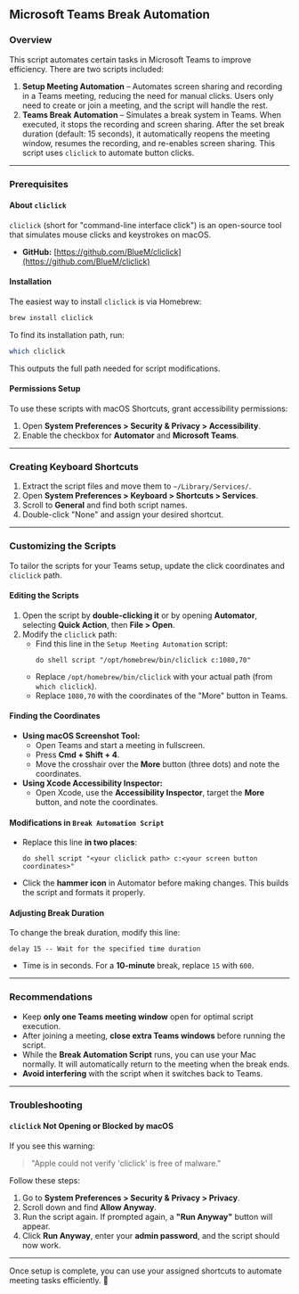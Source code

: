 ## Microsoft Teams Break Automation

### Overview

This script automates certain tasks in Microsoft Teams to improve efficiency. There are two scripts included:

1. **Setup Meeting Automation** – Automates screen sharing and recording in a Teams meeting, reducing the need for manual clicks. Users only need to create or join a meeting, and the script will handle the rest.
2. **Teams Break Automation** – Simulates a break system in Teams. When executed, it stops the recording and screen sharing. After the set break duration (default: 15 seconds), it automatically reopens the meeting window, resumes the recording, and re-enables screen sharing. This script uses `cliclick` to automate button clicks.

---

### Prerequisites

#### About `cliclick`

`cliclick` (short for "command-line interface click") is an open-source tool that simulates mouse clicks and keystrokes on macOS.

- **GitHub:** [https://github.com/BlueM/cliclick](https://github.com/BlueM/cliclick)

#### Installation

The easiest way to install `cliclick` is via Homebrew:

```sh
brew install cliclick
```

To find its installation path, run:

```sh
which cliclick
```

This outputs the full path needed for script modifications.

#### Permissions Setup

To use these scripts with macOS Shortcuts, grant accessibility permissions:

1. Open **System Preferences > Security & Privacy > Accessibility**.
2. Enable the checkbox for **Automator** and **Microsoft Teams**.

---

### Creating Keyboard Shortcuts

1. Extract the script files and move them to `~/Library/Services/`.
2. Open **System Preferences > Keyboard > Shortcuts > Services**.
3. Scroll to **General** and find both script names.
4. Double-click "None" and assign your desired shortcut.

---

### Customizing the Scripts

To tailor the scripts for your Teams setup, update the click coordinates and `cliclick` path.

#### Editing the Scripts

1. Open the script by **double-clicking it** or by opening **Automator**, selecting **Quick Action**, then **File > Open**.
2. Modify the `cliclick` path:
   - Find this line in the `Setup Meeting Automation` script:
     ```applescript
     do shell script "/opt/homebrew/bin/cliclick c:1080,70"
     ```
   - Replace `/opt/homebrew/bin/cliclick` with your actual path (from `which cliclick`).
   - Replace `1080,70` with the coordinates of the "More" button in Teams.

#### Finding the Coordinates

- **Using macOS Screenshot Tool:**
  - Open Teams and start a meeting in fullscreen.
  - Press **Cmd + Shift + 4**.
  - Move the crosshair over the **More** button (three dots) and note the coordinates.
- **Using Xcode Accessibility Inspector:**
  - Open Xcode, use the **Accessibility Inspector**, target the **More** button, and note the coordinates.

#### Modifications in `Break Automation Script`

- Replace this line **in two places**:
  ```applescript
  do shell script "<your cliclick path> c:<your screen button coordinates>"
  ```
- Click the **hammer icon** in Automator before making changes. This builds the script and formats it properly.

#### Adjusting Break Duration

To change the break duration, modify this line:

```applescript
delay 15 -- Wait for the specified time duration
```

- Time is in seconds. For a **10-minute** break, replace `15` with `600`.

---

### Recommendations

- Keep **only one Teams meeting window** open for optimal script execution.
- After joining a meeting, **close extra Teams windows** before running the script.
- While the **Break Automation Script** runs, you can use your Mac normally. It will automatically return to the meeting when the break ends.
- **Avoid interfering** with the script when it switches back to Teams.

---

### Troubleshooting

#### `cliclick` Not Opening or Blocked by macOS

If you see this warning:

> "Apple could not verify 'cliclick' is free of malware."

Follow these steps:

1. Go to **System Preferences > Security & Privacy > Privacy**.
2. Scroll down and find **Allow Anyway**.
3. Run the script again. If prompted again, a **"Run Anyway"** button will appear.
4. Click **Run Anyway**, enter your **admin password**, and the script should now work.


---

Once setup is complete, you can use your assigned shortcuts to automate meeting tasks efficiently. 🚀

